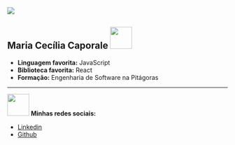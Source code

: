  <div><img src="https://github.com/user-attachments/assets/bacaf973-0fbb-45f9-a9c5-97a4a59b49ed" ></div>
<h2> Maria Cecília Caporale <img src="https://media.giphy.com/media/mGcNjsfWAjY5AEZNw6/giphy.gif" width="50"></h2>

- **Linguagem favorita:** JavaScript
- **Biblioteca favorita:** React
- **Formação:** Engenharia de Software na Pitágoras


----
 <img src="https://media.giphy.com/media/VgCDAzcKvsR6OM0uWg/giphy.gif" width="50"> **Minhas redes sociais:**

- [Linkedin](https://www.linkedin.com/in/mariaceciliacaporale/)
- [Github](https://github.com/ceciliacaporale)


